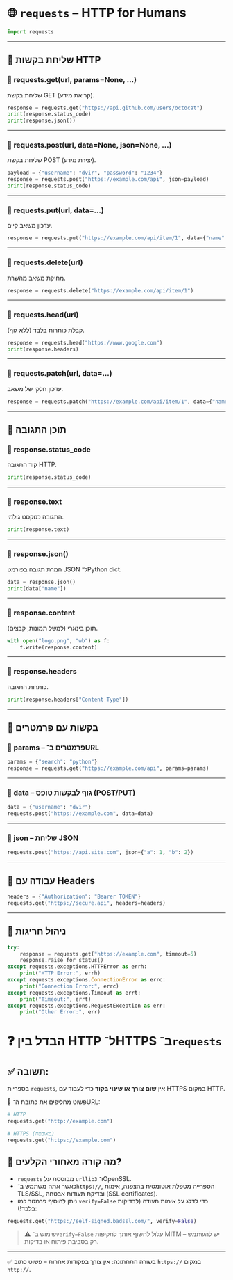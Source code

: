 # 🌐 `requests` – HTTP for Humans

```python
import requests
````

---

## 🔹 שליחת בקשות HTTP

### 🧩 requests.get(url, params=None, ...)

שליחת בקשת GET (קריאת מידע).

```python
response = requests.get("https://api.github.com/users/octocat")
print(response.status_code)
print(response.json())
```

---

### 🧩 requests.post(url, data=None, json=None, ...)

שליחת בקשת POST (יצירת מידע).

```python
payload = {"username": "dvir", "password": "1234"}
response = requests.post("https://example.com/api", json=payload)
print(response.status_code)
```

---

### 🧩 requests.put(url, data=...)

עדכון משאב קיים.

```python
response = requests.put("https://example.com/api/item/1", data={"name": "updated"})
```

---

### 🧩 requests.delete(url)

מחיקת משאב מהשרת.

```python
response = requests.delete("https://example.com/api/item/1")
```

---

### 🧩 requests.head(url)

קבלת כותרות בלבד (ללא גוף).

```python
response = requests.head("https://www.google.com")
print(response.headers)
```

---

### 🧩 requests.patch(url, data=...)

עדכון חלקי של משאב.

```python
response = requests.patch("https://example.com/api/item/1", data={"name": "partially updated"})
```

---

## 🔹 תוכן התגובה

### 🧩 response.status\_code

קוד התגובה HTTP.

```python
print(response.status_code)
```

---

### 🧩 response.text

התגובה כטקסט גולמי.

```python
print(response.text)
```

---

### 🧩 response.json()

המרת תגובה בפורמט JSON ל־Python dict.

```python
data = response.json()
print(data["name"])
```

---

### 🧩 response.content

תוכן בינארי (למשל תמונות, קבצים).

```python
with open("logo.png", "wb") as f:
    f.write(response.content)
```

---

### 🧩 response.headers

כותרות התגובה.

```python
print(response.headers["Content-Type"])
```

---

## 🔹 בקשות עם פרמטרים

### 🧩 params – פרמטרים ב־URL

```python
params = {"search": "python"}
response = requests.get("https://example.com/api", params=params)
```

---

### 🧩 data – גוף לבקשות טופס (POST/PUT)

```python
data = {"username": "dvir"}
requests.post("https://example.com", data=data)
```

---

### 🧩 json – שליחת JSON

```python
requests.post("https://api.site.com", json={"a": 1, "b": 2})
```

---

## 🔹 עבודה עם Headers

```python
headers = {"Authorization": "Bearer TOKEN"}
requests.get("https://secure.api", headers=headers)
```

---

## 🔹 ניהול חריגות

```python
try:
    response = requests.get("https://example.com", timeout=5)
    response.raise_for_status()
except requests.exceptions.HTTPError as errh:
    print("HTTP Error:", errh)
except requests.exceptions.ConnectionError as errc:
    print("Connection Error:", errc)
except requests.exceptions.Timeout as errt:
    print("Timeout:", errt)
except requests.exceptions.RequestException as err:
    print("Other Error:", err)
```
# ❓ הבדל בין HTTP ל־HTTPS ב־`requests`

## ✅ תשובה:

בספריית `requests`, אין **שום צורך או שינוי בקוד** כדי לעבוד עם HTTPS במקום HTTP.

📌 פשוט מחליפים את כתובת ה־URL:

```python
# HTTP
requests.get("http://example.com")

# HTTPS (מאובטח)
requests.get("https://example.com")
````

## 🔐 מה קורה מאחורי הקלעים?

* `requests` מבוססת על `urllib3` ו־OpenSSL.
* כאשר אתה משתמש ב־`https://`, הספרייה מטפלת אוטומטית בהצפנה, אימות TLS/SSL, ובדיקת תעודות אבטחה (SSL certificates).
* ניתן להוסיף פרמטר כמו `verify=False` כדי לדלג על אימות תעודה (לבדיקות בלבד!):

```python
requests.get("https://self-signed.badssl.com/", verify=False)
```

> ⚠️ שימוש ב־`verify=False` עלול לחשוף אותך לתקיפות MITM – יש להשתמש רק בסביבת פיתוח או בדיקות.

---

✅ בשורה התחתונה: אין צורך בפקודות אחרות – פשוט כתוב `https://` במקום `http://`.

